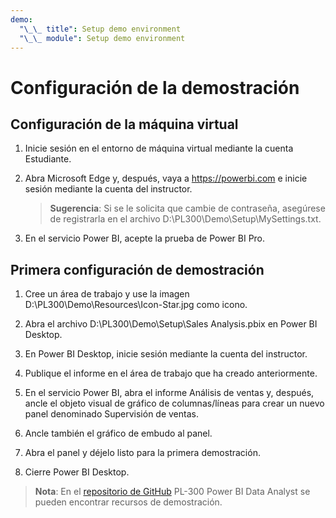 ```yaml
---
demo:
  "\_\_ title": Setup demo environment
  "\_\_ module": Setup demo environment
---
```


# Configuración de la demostración

## Configuración de la máquina virtual

1. Inicie sesión en el entorno de máquina virtual mediante la cuenta Estudiante.

1. Abra Microsoft Edge y, después, vaya a <https://powerbi.com> e inicie sesión mediante la cuenta del instructor.
    > **Sugerencia**: Si se le solicita que cambie de contraseña, asegúrese de registrarla en el archivo D:\PL300\Demo\Setup\MySettings.txt.

1. En el servicio Power BI, acepte la prueba de Power BI Pro.

## Primera configuración de demostración

1. Cree un área de trabajo y use la imagen D:\PL300\Demo\Resources\Icon-Star.jpg como icono.

1. Abra el archivo D:\PL300\Demo\Setup\Sales Analysis.pbix en Power BI Desktop.

1. En Power BI Desktop, inicie sesión mediante la cuenta del instructor.

1. Publique el informe en el área de trabajo que ha creado anteriormente.

1. En el servicio Power BI, abra el informe Análisis de ventas y, después, ancle el objeto visual de gráfico de columnas/líneas para crear un nuevo panel denominado Supervisión de ventas.

1. Ancle también el gráfico de embudo al panel.

1. Abra el panel y déjelo listo para la primera demostración.

1. Cierre Power BI Desktop.

> **Nota**: En el [repositorio de GitHub](https://github.com/MicrosoftLearning/PL-300-Microsoft-Power-BI-Data-Analyst/tree/Main/Allfiles/Demo) PL-300 Power BI Data Analyst se pueden encontrar recursos de demostración.
